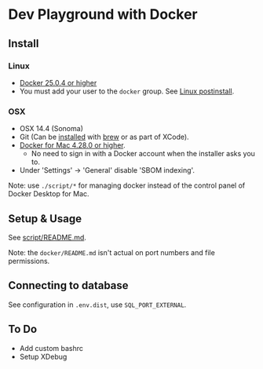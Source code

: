 # Dev Playground with Docker


## Install

### Linux

- [Docker 25.0.4 or higher](https://docs.docker.com/engine/install/ubuntu/)
- You must add your user to the `docker` group. See [Linux postinstall](https://docs.docker.com/engine/install/linux-postinstall/).

### OSX

- OSX 14.4 (Sonoma)
- Git (Can be [installed](https://git-scm.com/download/mac) with [brew](https://brew.sh/) or as part of XCode).
- [Docker for Mac 4.28.0 or higher](https://docs.docker.com/docker-for-mac/install/).
    - No need to sign in with a Docker account when the installer asks you to.
- Under 'Settings' -> 'General' disable 'SBOM indexing'.

Note: use `./script/*` for managing docker instead of the control panel of Docker Desktop for Mac.


## Setup & Usage

See [script/README.md](/script/README.md).

Note: the `docker/README.md` isn't actual on port numbers and file permissions.


## Connecting to database

See configuration in `.env.dist`, use `SQL_PORT_EXTERNAL`.


## To Do

- Add custom bashrc
- Setup XDebug
